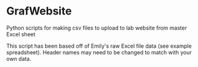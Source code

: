 # GrafWebsite
Python scripts for making csv files to upload to lab website from master Excel sheet

This script has been based off of Emily's raw Excel file data (see example spreadsheet). Header names may need to be changed to match with your own data.


